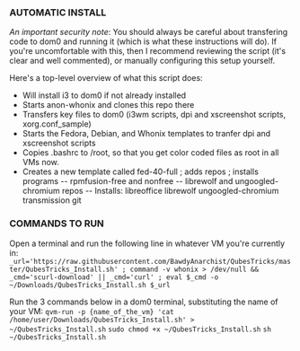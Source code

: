 ### AUTOMATIC INSTALL

*An important security note*:  You should always be careful about transfering code to dom0 and running it (which is what these instructions will do). If you're uncomfortable with this, then I recommend reviewing the script (it's clear and well commented), or manually configuring this setup yourself. 

Here's a top-level overview of what this script does:
- Will install i3 to dom0 if not already installed
- Starts anon-whonix and clones this repo there
- Transfers key files to dom0 (i3wm scripts, dpi and xscreenshot scripts, xorg.conf_sample)
- Starts the Fedora, Debian, and Whonix templates to tranfer dpi and xscreenshot scripts
- Copies .bashrc to /root, so that you get color coded files as root in all VMs now. 
- Creates a new template called fed-40-full ; adds repos ; installs programs
  -- rpmfusion-free and nonfree
  -- librewolf and ungoogled-chromium repos
  -- Installs: libreoffice librewolf ungoogled-chromium transmission git

### COMMANDS TO RUN
Open a terminal and run the following line in whatever VM you're currently in:
`_url='https://raw.githubusercontent.com/BawdyAnarchist/QubesTricks/master/QubesTricks_Install.sh' ; command -v whonix > /dev/null && _cmd='scurl-download' || _cmd='curl' ; eval $_cmd -o ~/Downloads/QubesTricks_Install.sh $_url` 

Run the 3 commands below in a dom0 terminal, substituting the name of your VM:
`qvm-run -p {name_of_the_vm} 'cat /home/user/Downloads/QubesTricks_Install.sh' > ~/QubesTricks_Install.sh`
`sudo chmod +x ~/QubesTricks_Install.sh`
`sh ~/QubesTricks_Install.sh`
